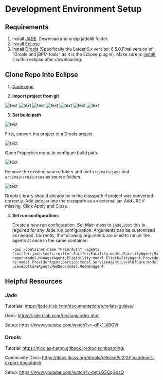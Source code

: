 # Development Environment Setup

## Requirements
1. Install [JADE](https://jade.tilab.com/download/jade/). Download and unzip jadeAll folder.
2. Install [Eclipse](https://www.eclipse.org/downloads/) 
3. Install [Drools](https://www.drools.org/download/download.html) (Specifically the Latest 6.x version: 6.5.0.Final version of "Drools and jBPM tools" as it is the Eclipse plug in). Make sure to [install](https://www.tutorialspoint.com/drools/drools_eclipse_plugin.htm) it within eclipse after downloading.


## Clone Repo Into Eclipse
1. [Code repo](https://github.optum.com/kkalyan7/PriorAuthModel)


2. **Import project from git**

![text](./images/GitImport/ImportMenu.png)
![text](./images/GitImport/RepoMenu.png)
![text](./images/GitImport/CloneMenu.png)
![text](./images/GitImport/BranchMenu.png)
![text](./images/GitImport/DestMenu.png)
![text](./images/GitImport/ProjectMenu.png)
![text](./images/GitImport/FinalMenu.png)


3. **Set build path**

![text](./images/BuildPath/DroolsConvert.png)

First, convert the project to a Drools project.

![text](./images/BuildPath/OpenProperties.png)

Open Properties menu to configure build path.

![text](./images/BuildPath/Source.png)

Remove the existing source folder and add `src/main/java` and `src/main/resources` as source folders.

![text](./images/BuildPath/Libraries.png)

Drools Library should already be in the classpath if project was converted correctly. Add jade.jar into the classpath as an external jar. Add JRE if missing.
Click Apply and Close.

4. **Set run configurations**
    
    Create a new run configuration. Set Main class to `jade.Boot` this is reguired for any Jade run configuration. Arguments can be customized as needed. Currently, the following arguments are used to run all the agents at once in the same container:
    
    ```-gui -container-name "PriorAuth" -agents 'sniffer:jade.tools.sniffer.Sniffer;Facility:model.FacilityAgent;Manager:model.ManagerAgent;Eligibility:model.EligibilityAgent;Providers:model.ProviderAgent;Service:model.ServiceAgent;LevelOfCare:model.LevelOfCareAgent;MedNec:model.MedNecAgent'```




## Helpful Resources

### Jade
Tutorials: https://jade.tilab.com/documentation/tutorials-guides/ 

Docs: https://jade.tilab.com/doc/api/index.html 

Setup: https://www.youtube.com/watch?v=-dFx1_XBGVI

### Drools
Tutorial: https://nicolas-heron.gitbook.io/droolsonboarding/ 

Community Docs: https://docs.jboss.org/drools/release/5.2.0.Final/drools-expert-docs/html/ 
    
Setup: https://www.youtube.com/watch?v=bmLG5QqGdsQ
